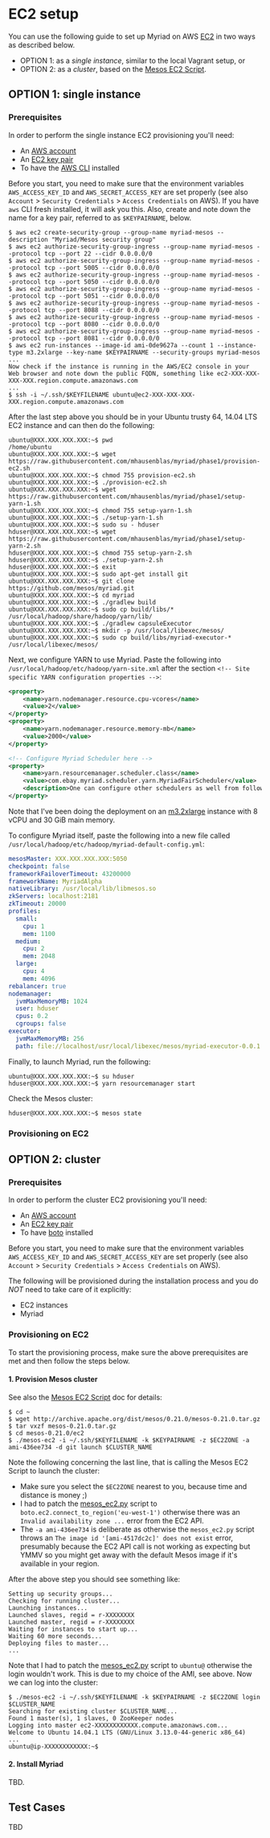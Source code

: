 # EC2 setup

You can use the following guide to set up Myriad on AWS [EC2](http://aws.amazon.com/ec2/) in two ways as described below.

* OPTION 1: as a _single instance_, similar to the local Vagrant setup, or
* OPTION 2: as a _cluster_, based on the [Mesos EC2 Script](http://mesos.apache.org/documentation/latest/ec2-scripts/).

## OPTION 1: single instance

### Prerequisites

In order to perform the single instance EC2 provisioning you'll need:

* An [AWS account](http://aws.amazon.com/account/)
* An [EC2 key pair](http://docs.aws.amazon.com/AWSEC2/latest/UserGuide/ec2-key-pairs.html)
* To have the [AWS CLI](http://docs.aws.amazon.com/cli/latest/userguide/installing.html) installed

Before you start, you need to make sure that the environment variables `AWS_ACCESS_KEY_ID`
and `AWS_SECRET_ACCESS_KEY` are set properly (see also `Account` > `Security Credentials` > `Access Credentials` on AWS). If you have `aws` CLI fresh installed, it will ask you this. Also, create and note down the name for a key pair, referred to as `$KEYPAIRNAME`, below.

```shell
$ aws ec2 create-security-group --group-name myriad-mesos --description "Myriad/Mesos security group"
$ aws ec2 authorize-security-group-ingress --group-name myriad-mesos --protocol tcp --port 22 --cidr 0.0.0.0/0
$ aws ec2 authorize-security-group-ingress --group-name myriad-mesos --protocol tcp --port 5005 --cidr 0.0.0.0/0
$ aws ec2 authorize-security-group-ingress --group-name myriad-mesos --protocol tcp --port 5050 --cidr 0.0.0.0/0
$ aws ec2 authorize-security-group-ingress --group-name myriad-mesos --protocol tcp --port 5051 --cidr 0.0.0.0/0
$ aws ec2 authorize-security-group-ingress --group-name myriad-mesos --protocol tcp --port 8088 --cidr 0.0.0.0/0
$ aws ec2 authorize-security-group-ingress --group-name myriad-mesos --protocol tcp --port 8080 --cidr 0.0.0.0/0
$ aws ec2 authorize-security-group-ingress --group-name myriad-mesos --protocol tcp --port 8081 --cidr 0.0.0.0/0
$ aws ec2 run-instances --image-id ami-0de9627a --count 1 --instance-type m3.2xlarge --key-name $KEYPAIRNAME --security-groups myriad-mesos
...
Now check if the instance is running in the AWS/EC2 console in your Web browser and note down the public FQDN, something like ec2-XXX-XXX-XXX-XXX.region.compute.amazonaws.com
...
$ ssh -i ~/.ssh/$KEYFILENAME ubuntu@ec2-XXX-XXX-XXX-XXX.region.compute.amazonaws.com
```

After the last step above you should be in your Ubuntu trusty 64, 14.04 LTS EC2 instance and can then do the following:

```shell
ubuntu@XXX.XXX.XXX.XXX:~$ pwd
/home/ubuntu
ubuntu@XXX.XXX.XXX.XXX:~$ wget https://raw.githubusercontent.com/mhausenblas/myriad/phase1/provision-ec2.sh
ubuntu@XXX.XXX.XXX.XXX:~$ chmod 755 provision-ec2.sh
ubuntu@XXX.XXX.XXX.XXX:~$ ./provision-ec2.sh
ubuntu@XXX.XXX.XXX.XXX:~$ wget https://raw.githubusercontent.com/mhausenblas/myriad/phase1/setup-yarn-1.sh
ubuntu@XXX.XXX.XXX.XXX:~$ chmod 755 setup-yarn-1.sh
ubuntu@XXX.XXX.XXX.XXX:~$ ./setup-yarn-1.sh
ubuntu@XXX.XXX.XXX.XXX:~$ sudo su - hduser
hduser@XXX.XXX.XXX.XXX:~$ wget https://raw.githubusercontent.com/mhausenblas/myriad/phase1/setup-yarn-2.sh
hduser@XXX.XXX.XXX.XXX:~$ chmod 755 setup-yarn-2.sh
hduser@XXX.XXX.XXX.XXX:~$ ./setup-yarn-2.sh
hduser@XXX.XXX.XXX.XXX:~$ exit
ubuntu@XXX.XXX.XXX.XXX:~$ sudo apt-get install git
ubuntu@XXX.XXX.XXX.XXX:~$ git clone https://github.com/mesos/myriad.git
ubuntu@XXX.XXX.XXX.XXX:~$ cd myriad
ubuntu@XXX.XXX.XXX.XXX:~$ ./gradlew build
ubuntu@XXX.XXX.XXX.XXX:~$ sudo cp build/libs/* /usr/local/hadoop/share/hadoop/yarn/lib/
ubuntu@XXX.XXX.XXX.XXX:~$ ./gradlew capsuleExecutor
ubuntu@XXX.XXX.XXX.XXX:~$ mkdir -p /usr/local/libexec/mesos/
ubuntu@XXX.XXX.XXX.XXX:~$ sudo cp build/libs/myriad-executor-* /usr/local/libexec/mesos/
```

Next, we configure YARN to use Myriad. Paste the following into `/usr/local/hadoop/etc/hadoop/yarn-site.xml` after the section `<!-- Site specific YARN configuration properties -->`:

```xml
<property>
    <name>yarn.nodemanager.resource.cpu-vcores</name>
    <value>2</value>
</property>
<property>
    <name>yarn.nodemanager.resource.memory-mb</name>
    <value>2000</value>
</property>

<!-- Configure Myriad Scheduler here -->
<property>
    <name>yarn.resourcemanager.scheduler.class</name>
    <value>com.ebay.myriad.scheduler.yarn.MyriadFairScheduler</value>
    <description>One can configure other schedulers as well from following list: com.ebay.myriad.scheduler.yarn.MyriadCapacityScheduler, com.ebay.myriad.scheduler.yarn.MyriadFifoScheduler</description>
</property>
```

Note that I've been doing the deployment on an [m3.2xlarge](http://aws.amazon.com/ec2/instance-types/) instance with 8 vCPU and 30 GiB main memory.


To configure Myriad itself, paste the following into a new file called `/usr/local/hadoop/etc/hadoop/myriad-default-config.yml`:

```yml
mesosMaster: XXX.XXX.XXX.XXX:5050
checkpoint: false
frameworkFailoverTimeout: 43200000
frameworkName: MyriadAlpha
nativeLibrary: /usr/local/lib/libmesos.so
zkServers: localhost:2181
zkTimeout: 20000
profiles:
  small:
    cpu: 1
    mem: 1100
  medium:
    cpu: 2
    mem: 2048
  large:
    cpu: 4
    mem: 4096
rebalancer: true
nodemanager:
  jvmMaxMemoryMB: 1024
  user: hduser
  cpus: 0.2
  cgroups: false
executor:
  jvmMaxMemoryMB: 256
  path: file://localhost/usr/local/libexec/mesos/myriad-executor-0.0.1.jar
```

Finally, to launch Myriad, run the following:

```shell
ubuntu@XXX.XXX.XXX.XXX:~$ su hduser
hduser@XXX.XXX.XXX.XXX:~$ yarn resourcemanager start 
```

Check the Mesos cluster:

```shell
hduser@XXX.XXX.XXX.XXX:~$ mesos state
```


### Provisioning on EC2



## OPTION 2: cluster

### Prerequisites

In order to perform the cluster EC2 provisioning you'll need:

* An [AWS account](http://aws.amazon.com/account/)
* An [EC2 key pair](http://docs.aws.amazon.com/AWSEC2/latest/UserGuide/ec2-key-pairs.html)
* To have [boto](http://docs.pythonboto.org/en/latest/) installed

Before you start, you need to make sure that the environment variables `AWS_ACCESS_KEY_ID`
and `AWS_SECRET_ACCESS_KEY` are set properly (see also `Account` > `Security Credentials` > `Access Credentials` on AWS).

The following will be provisioned during the installation process and you do *NOT* need to take care of it explicitly:

* EC2 instances
* Myriad

### Provisioning on EC2

To start the provisioning process, make sure the above prerequisites are met and then follow the steps below.

#### 1. Provision Mesos cluster

See also the [Mesos EC2 Script](http://mesos.apache.org/documentation/latest/ec2-scripts/) doc for details:

```shell
$ cd ~
$ wget http://archive.apache.org/dist/mesos/0.21.0/mesos-0.21.0.tar.gz
$ tar vxzf mesos-0.21.0.tar.gz
$ cd mesos-0.21.0/ec2
$ ./mesos-ec2 -i ~/.ssh/$KEYFILENAME -k $KEYPAIRNAME -z $EC2ZONE -a ami-436ee734 -d git launch $CLUSTER_NAME
```

Note the following concerning the last line, that is calling the Mesos EC2 Script to launch the cluster:

* Make sure you select the `$EC2ZONE` nearest to you, because time and distance is money ;)
* I had to patch the [mesos_ec2.py](https://github.com/apache/mesos/blob/master/ec2/mesos_ec2.py#L466) script to `boto.ec2.connect_to_region('eu-west-1')` otherwise there was an `Invalid availability zone ...` error from the EC2 API.
* The `-a ami-436ee734` is deliberate as otherwise the `mesos_ec2.py` script throws an `The image id '[ami-4517dc2c]' does not exist` error, presumably because the EC2 API call is not working as expecting but YMMV so you might get away with the default Mesos image if it's available in your region.

After the above step you should see something like:

```shell
Setting up security groups...
Checking for running cluster...
Launching instances...
Launched slaves, regid = r-XXXXXXXX
Launched master, regid = r-XXXXXXXX
Waiting for instances to start up...
Waiting 60 more seconds...
Deploying files to master...
...
```

Note that I had to patch the [mesos_ec2.py](https://github.com/apache/mesos/blob/master/ec2/mesos_ec2.py#L508) script to `ubuntu@` otherwise the login wouldn't work. This is due to my choice of the AMI, see above. Now we can log into the cluster:

```shell
$ ./mesos-ec2 -i ~/.ssh/$KEYFILENAME -k $KEYPAIRNAME -z $EC2ZONE login $CLUSTER_NAME
Searching for existing cluster $CLUSTER_NAME...
Found 1 master(s), 1 slaves, 0 ZooKeeper nodes
Logging into master ec2-XXXXXXXXXXXX.compute.amazonaws.com...
Welcome to Ubuntu 14.04.1 LTS (GNU/Linux 3.13.0-44-generic x86_64)
...
ubuntu@ip-XXXXXXXXXXXX:~$
```

#### 2. Install Myriad

TBD.

## Test Cases

TBD 